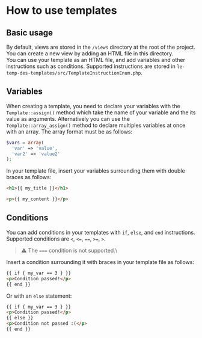 # How to use templates

## Basic usage

By default, views are stored in the `/views` directory at the root of the project. You can create a new view by adding an HTML file in this directory.\
You can use your template as an HTML file, and add variables and other instructions such as conditions. Supported instructions are stored in `le-temp-des-templates/src/TemplateInstructionEnum.php`.

## Variables

When creating a template, you need to declare your variables with the `Template::assign()` method which take the name of your variable and the its value as arguments. Alternatively you can use the `Template::array_assign()` 
method to declare multiples variables at once with an array. The array format must be as follows:

```php
$vars = array(
  'var' => 'value',
  'var2' => 'value2'
);
```

In your template file, insert your variables surrounding them with double braces as follows:

```html
<h1>{{ my_title }}</h1>

<p>{{ my_content }}</p>
```

## Conditions

You can add conditions in your templates with `if`, `else`, and `end` instructions. Supported conditions are `<`, `<=`, `==`, `>=`, `>`.

> :warning: The `===` condition is not supported.\

Insert a condition surrounding it with braces in your template file as follows:

```html
{{ if { my_var == 3 } }}
<p>Condition passed!</p>
{{ end }}
```

Or with an `else` statement:

```html
{{ if { my_var == 3 } }}
<p>Condition passed!</p>
{{ else }}
<p>Condition not passed :(</p>
{{ end }}
```

